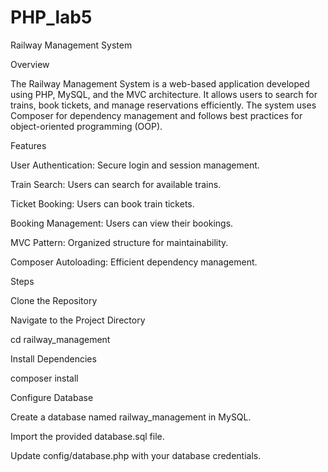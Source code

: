 # PHP_lab5
Railway Management System

Overview

The Railway Management System is a web-based application developed using PHP, MySQL, and the MVC architecture. It allows users to search for trains, book tickets, and manage reservations efficiently. The system uses Composer for dependency management and follows best practices for object-oriented programming (OOP).

Features

User Authentication: Secure login and session management.

Train Search: Users can search for available trains.

Ticket Booking: Users can book train tickets.

Booking Management: Users can view their bookings.

MVC Pattern: Organized structure for maintainability.

Composer Autoloading: Efficient dependency management.



Steps

Clone the Repository

Navigate to the Project Directory

cd railway_management

Install Dependencies

composer install

Configure Database

Create a database named railway_management in MySQL.

Import the provided database.sql file.

Update config/database.php with your database credentials.



